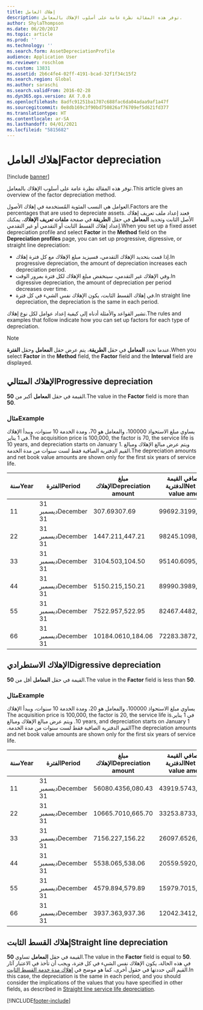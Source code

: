 ```yaml
---
title: إهلاك العامل
description: توفر هذه المقالة نظرة عامة على أسلوب الإهلاك بالمعامل.
author: ShylaThompson
ms.date: 06/20/2017
ms.topic: article
ms.prod: ''
ms.technology: ''
ms.search.form: AssetDepreciationProfile
audience: Application User
ms.reviewer: roschlom
ms.custom: 13831
ms.assetid: 2b6c4fe4-02ff-4191-bcad-32f1f34c15f2
ms.search.region: Global
ms.author: saraschi
ms.search.validFrom: 2016-02-28
ms.dyn365.ops.version: AX 7.0.0
ms.openlocfilehash: 8adfc91251ba1707c688fac6da04adaa9af1a47f
ms.sourcegitcommit: 0e8db169c3f90bd750826af76709ef5d621fd377
ms.translationtype: HT
ms.contentlocale: ar-SA
ms.lasthandoff: 04/01/2021
ms.locfileid: "5815682"
---
```

# <a name="factor-depreciation"></a><span data-ttu-id="210ef-103">إهلاك العامل</span><span class="sxs-lookup"><span data-stu-id="210ef-103">Factor depreciation</span></span>

[!include [banner](../includes/banner.md)]

<span data-ttu-id="210ef-104">توفر هذه المقالة نظرة عامة على أسلوب الإهلاك بالمعامل.</span><span class="sxs-lookup"><span data-stu-id="210ef-104">This article gives an overview of the factor depreciation method.</span></span>

<span data-ttu-id="210ef-105">العوامل هي النسب المئوية المُستخدمة في إهلاك الأصول.</span><span class="sxs-lookup"><span data-stu-id="210ef-105">Factors are the percentages that are used to depreciate assets.</span></span> <span data-ttu-id="210ef-106">فعند إعداد ملف تعريف إهلاك الأصل الثابت وتحديد **المعامل** في حقل **الطريقة** في صفحة **ملفات تعريف الإهلاك**، يمكنك إعداد إهلاك القسط الثابت أو التقدمي أو غير التقدمي.</span><span class="sxs-lookup"><span data-stu-id="210ef-106">When you set up a fixed asset depreciation profile and select **Factor** in the **Method** field on the **Depreciation profiles** page, you can set up progressive, digressive, or straight line depreciation:</span></span>

-   <span data-ttu-id="210ef-107">إذا قمت بتحديد الإهلاك التقدمي، فسيزيد مبلغ الإهلاك مع كل فترة إهلاك.</span><span class="sxs-lookup"><span data-stu-id="210ef-107">In progressive depreciation, the amount of depreciation increases each depreciation period.</span></span>
-   <span data-ttu-id="210ef-108">وفي الإهلاك غير التقدمي، سينخفض مبلغ الإهلاك لكل فترة بمرور الوقت.</span><span class="sxs-lookup"><span data-stu-id="210ef-108">In digressive depreciation, the amount of depreciation per period decreases over time.</span></span>
-   <span data-ttu-id="210ef-109">في إهلاك القسط الثابت، يكون الإهلاك نفس الشيء في كل فترة.</span><span class="sxs-lookup"><span data-stu-id="210ef-109">In straight line depreciation, the depreciation is the same in each period.</span></span>

<span data-ttu-id="210ef-110">تشير القواعد والأمثلة أدناه إلى كيفية إعداد عوامل لكل نوع إهلاك.</span><span class="sxs-lookup"><span data-stu-id="210ef-110">The rules and examples that follow indicate how you can set up factors for each type of depreciation.</span></span> 

> [!NOTE] 
> <span data-ttu-id="210ef-111">عندما تحدد **المعامل** في حقل **الطريقة**، يتم عرض حقل **المعامل** وحقل **الفترة**.</span><span class="sxs-lookup"><span data-stu-id="210ef-111">When you select **Factor** in the **Method** field, the **Factor** field and the **Interval** field are displayed.</span></span>

## <a name="progressive-depreciation"></a><span data-ttu-id="210ef-112">الإهلاك المتتالي</span><span class="sxs-lookup"><span data-stu-id="210ef-112">Progressive depreciation</span></span>
<span data-ttu-id="210ef-113">القيمة في حقل **المعامل** أكبر من **50**.</span><span class="sxs-lookup"><span data-stu-id="210ef-113">The value in the **Factor** field is more than **50**.</span></span>

### <a name="example"></a><span data-ttu-id="210ef-114">مثال</span><span class="sxs-lookup"><span data-stu-id="210ef-114">Example</span></span>

<span data-ttu-id="210ef-115">يساوي مبلغ الاستحواذ 100000، والمعامل هو 70، ومدة الخدمة 10 سنوات، ويبدأ الإهلاك في 1 يناير.</span><span class="sxs-lookup"><span data-stu-id="210ef-115">The acquisition price is 100,000, the factor is 70, the service life is 10 years, and depreciation starts on January 1.</span></span> <span data-ttu-id="210ef-116">ويتم عرض مبالغ الإهلاك ومبالغ القيم الدفترية الصافية فقط لست سنوات من مدة الخدمة.‬</span><span class="sxs-lookup"><span data-stu-id="210ef-116">The depreciation amounts and net book value amounts are shown only for the first six years of service life.</span></span>

| <span data-ttu-id="210ef-117">سنة</span><span class="sxs-lookup"><span data-stu-id="210ef-117">Year</span></span> | <span data-ttu-id="210ef-118">الفترة</span><span class="sxs-lookup"><span data-stu-id="210ef-118">Period</span></span>      | <span data-ttu-id="210ef-119">مبلغ الإهلاك</span><span class="sxs-lookup"><span data-stu-id="210ef-119">Depreciation amount</span></span> | <span data-ttu-id="210ef-120">مبلغ صافي القيمة الدفترية</span><span class="sxs-lookup"><span data-stu-id="210ef-120">Net book value amount</span></span> |
|------|-------------|---------------------|-----------------------|
| <span data-ttu-id="210ef-121">1</span><span class="sxs-lookup"><span data-stu-id="210ef-121">1</span></span>    | <span data-ttu-id="210ef-122">31 ديسمبر</span><span class="sxs-lookup"><span data-stu-id="210ef-122">December 31</span></span> | <span data-ttu-id="210ef-123">307.69</span><span class="sxs-lookup"><span data-stu-id="210ef-123">307.69</span></span>              | <span data-ttu-id="210ef-124">99692.31</span><span class="sxs-lookup"><span data-stu-id="210ef-124">99,692.31</span></span>             |
| <span data-ttu-id="210ef-125">2</span><span class="sxs-lookup"><span data-stu-id="210ef-125">2</span></span>    | <span data-ttu-id="210ef-126">31 ديسمبر</span><span class="sxs-lookup"><span data-stu-id="210ef-126">December 31</span></span> | <span data-ttu-id="210ef-127">1447.21</span><span class="sxs-lookup"><span data-stu-id="210ef-127">1,447.21</span></span>            | <span data-ttu-id="210ef-128">98245.10</span><span class="sxs-lookup"><span data-stu-id="210ef-128">98,245.10</span></span>             |
| <span data-ttu-id="210ef-129">3</span><span class="sxs-lookup"><span data-stu-id="210ef-129">3</span></span>    | <span data-ttu-id="210ef-130">31 ديسمبر</span><span class="sxs-lookup"><span data-stu-id="210ef-130">December 31</span></span> | <span data-ttu-id="210ef-131">3104.50</span><span class="sxs-lookup"><span data-stu-id="210ef-131">3,104.50</span></span>            | <span data-ttu-id="210ef-132">95140.60</span><span class="sxs-lookup"><span data-stu-id="210ef-132">95,140.60</span></span>             |
| <span data-ttu-id="210ef-133">4</span><span class="sxs-lookup"><span data-stu-id="210ef-133">4</span></span>    | <span data-ttu-id="210ef-134">31 ديسمبر</span><span class="sxs-lookup"><span data-stu-id="210ef-134">December 31</span></span> | <span data-ttu-id="210ef-135">5150.21</span><span class="sxs-lookup"><span data-stu-id="210ef-135">5,150.21</span></span>            | <span data-ttu-id="210ef-136">89990.39</span><span class="sxs-lookup"><span data-stu-id="210ef-136">89,990.39</span></span>             |
| <span data-ttu-id="210ef-137">5</span><span class="sxs-lookup"><span data-stu-id="210ef-137">5</span></span>    | <span data-ttu-id="210ef-138">31 ديسمبر</span><span class="sxs-lookup"><span data-stu-id="210ef-138">December 31</span></span> | <span data-ttu-id="210ef-139">7522.95</span><span class="sxs-lookup"><span data-stu-id="210ef-139">7,522.95</span></span>            | <span data-ttu-id="210ef-140">82467.44</span><span class="sxs-lookup"><span data-stu-id="210ef-140">82,467.44</span></span>             |
| <span data-ttu-id="210ef-141">6</span><span class="sxs-lookup"><span data-stu-id="210ef-141">6</span></span>    | <span data-ttu-id="210ef-142">31 ديسمبر</span><span class="sxs-lookup"><span data-stu-id="210ef-142">December 31</span></span> | <span data-ttu-id="210ef-143">10184.06</span><span class="sxs-lookup"><span data-stu-id="210ef-143">10,184.06</span></span>           | <span data-ttu-id="210ef-144">72283.38</span><span class="sxs-lookup"><span data-stu-id="210ef-144">72,283.38</span></span>             |

## <a name="digressive-depreciation"></a><span data-ttu-id="210ef-145">الإهلاك الاستطرادي</span><span class="sxs-lookup"><span data-stu-id="210ef-145">Digressive depreciation</span></span>
<span data-ttu-id="210ef-146">القيمة في حقل **المعامل** أقل من **50**.</span><span class="sxs-lookup"><span data-stu-id="210ef-146">The value in the **Factor** field is less than **50**.</span></span>

### <a name="example"></a><span data-ttu-id="210ef-147">مثال</span><span class="sxs-lookup"><span data-stu-id="210ef-147">Example</span></span>

<span data-ttu-id="210ef-148">‏‫يساوي مبلغ الاستحواذ 100000، والمعامل هو 20، ومدة الخدمة 10 سنوات، ويبدأ الإهلاك في 1 يناير.</span><span class="sxs-lookup"><span data-stu-id="210ef-148">The acquisition price is 100,000, the factor is 20, the service life is 10 years, and depreciation starts on January 1.</span></span> <span data-ttu-id="210ef-149">ويتم عرض مبالغ الإهلاك ومبالغ القيم الدفترية الصافية فقط لست سنوات من مدة الخدمة.‬</span><span class="sxs-lookup"><span data-stu-id="210ef-149">The depreciation amounts and net book value amounts are shown only for the first six years of service life.</span></span>

| <span data-ttu-id="210ef-150">سنة</span><span class="sxs-lookup"><span data-stu-id="210ef-150">Year</span></span> | <span data-ttu-id="210ef-151">الفترة</span><span class="sxs-lookup"><span data-stu-id="210ef-151">Period</span></span>      | <span data-ttu-id="210ef-152">مبلغ الإهلاك</span><span class="sxs-lookup"><span data-stu-id="210ef-152">Depreciation amount</span></span> | <span data-ttu-id="210ef-153">مبلغ صافي القيمة الدفترية</span><span class="sxs-lookup"><span data-stu-id="210ef-153">Net book value amount</span></span> |
|------|-------------|---------------------|-----------------------|
| <span data-ttu-id="210ef-154">1</span><span class="sxs-lookup"><span data-stu-id="210ef-154">1</span></span>    | <span data-ttu-id="210ef-155">31 ديسمبر</span><span class="sxs-lookup"><span data-stu-id="210ef-155">December 31</span></span> | <span data-ttu-id="210ef-156">56080.43</span><span class="sxs-lookup"><span data-stu-id="210ef-156">56,080.43</span></span>           | <span data-ttu-id="210ef-157">43919.57</span><span class="sxs-lookup"><span data-stu-id="210ef-157">43,919.57</span></span>             |
| <span data-ttu-id="210ef-158">2</span><span class="sxs-lookup"><span data-stu-id="210ef-158">2</span></span>    | <span data-ttu-id="210ef-159">31 ديسمبر</span><span class="sxs-lookup"><span data-stu-id="210ef-159">December 31</span></span> | <span data-ttu-id="210ef-160">10665.70</span><span class="sxs-lookup"><span data-stu-id="210ef-160">10,665.70</span></span>           | <span data-ttu-id="210ef-161">33253.87</span><span class="sxs-lookup"><span data-stu-id="210ef-161">33,253.87</span></span>             |
| <span data-ttu-id="210ef-162">3</span><span class="sxs-lookup"><span data-stu-id="210ef-162">3</span></span>    | <span data-ttu-id="210ef-163">31 ديسمبر</span><span class="sxs-lookup"><span data-stu-id="210ef-163">December 31</span></span> | <span data-ttu-id="210ef-164">7156.22</span><span class="sxs-lookup"><span data-stu-id="210ef-164">7,156.22</span></span>            | <span data-ttu-id="210ef-165">26097.65</span><span class="sxs-lookup"><span data-stu-id="210ef-165">26,097.65</span></span>             |
| <span data-ttu-id="210ef-166">4</span><span class="sxs-lookup"><span data-stu-id="210ef-166">4</span></span>    | <span data-ttu-id="210ef-167">31 ديسمبر</span><span class="sxs-lookup"><span data-stu-id="210ef-167">December 31</span></span> | <span data-ttu-id="210ef-168">5538.06</span><span class="sxs-lookup"><span data-stu-id="210ef-168">5,538.06</span></span>            | <span data-ttu-id="210ef-169">20559.59</span><span class="sxs-lookup"><span data-stu-id="210ef-169">20,559.59</span></span>             |
| <span data-ttu-id="210ef-170">5</span><span class="sxs-lookup"><span data-stu-id="210ef-170">5</span></span>    | <span data-ttu-id="210ef-171">31 ديسمبر</span><span class="sxs-lookup"><span data-stu-id="210ef-171">December 31</span></span> | <span data-ttu-id="210ef-172">4579.89</span><span class="sxs-lookup"><span data-stu-id="210ef-172">4,579.89</span></span>            | <span data-ttu-id="210ef-173">15979.70</span><span class="sxs-lookup"><span data-stu-id="210ef-173">15,979.70</span></span>             |
| <span data-ttu-id="210ef-174">6</span><span class="sxs-lookup"><span data-stu-id="210ef-174">6</span></span>    | <span data-ttu-id="210ef-175">31 ديسمبر</span><span class="sxs-lookup"><span data-stu-id="210ef-175">December 31</span></span> | <span data-ttu-id="210ef-176">3937.36</span><span class="sxs-lookup"><span data-stu-id="210ef-176">3,937.36</span></span>            | <span data-ttu-id="210ef-177">12042.34</span><span class="sxs-lookup"><span data-stu-id="210ef-177">12,042.34</span></span>             |

## <a name="straight-line-depreciation"></a><span data-ttu-id="210ef-178">إهلاك القسط الثابت</span><span class="sxs-lookup"><span data-stu-id="210ef-178">Straight line depreciation</span></span>
<span data-ttu-id="210ef-179">القيمة في حقل **المعامل** تساوي **50**.</span><span class="sxs-lookup"><span data-stu-id="210ef-179">The value in the **Factor** field is equal to **50**.</span></span> <span data-ttu-id="210ef-180">في هذه الحالة، يكون الإهلاك نفس الشيء في كل فترة، ويجب أن تأخذ في الاعتبار آثار القيم التي حددتها في حقول أخرى، كما هو موضح في [إهلاك مدة خدمة القسط الثابت‬](straight-line-service-life-depreciation.md).</span><span class="sxs-lookup"><span data-stu-id="210ef-180">In this case, the depreciation is the same in each period, and you should consider the implications of the values that you have specified in other fields, as described in [Straight line service life depreciation](straight-line-service-life-depreciation.md).</span></span>





[!INCLUDE[footer-include](../../includes/footer-banner.md)]